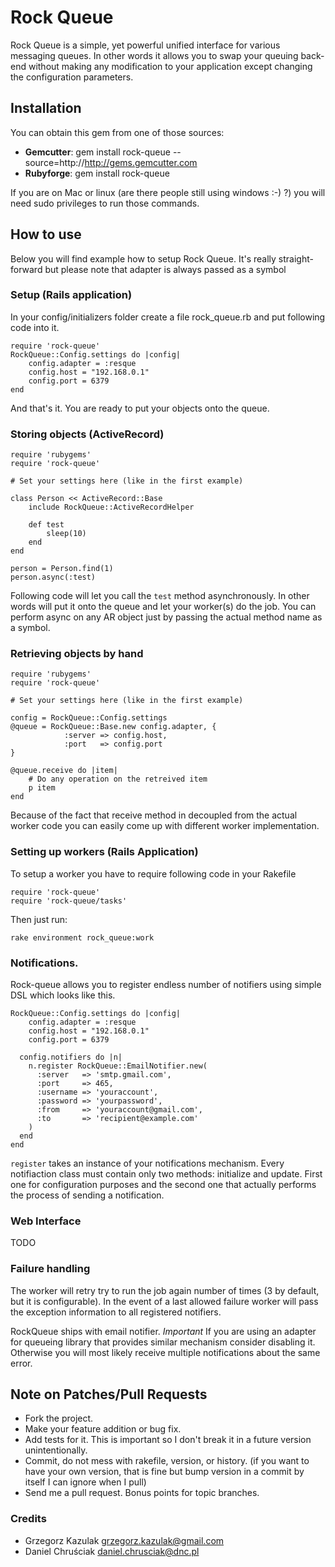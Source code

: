 Rock Queue
=====

Rock Queue is a simple, yet powerful unified interface for various messaging queues. In other words it allows you to swap your queuing back-end without making any modification to your application except changing the configuration parameters.

Installation
----------

You can obtain this gem from one of those sources:

* **Gemcutter**: gem install rock-queue --source=http://http://gems.gemcutter.com
* **Rubyforge**: gem install rock-queue

If you are on Mac or linux (are there people still using windows :-) ?) you will need sudo privileges to run those commands.

How to use
----------

Below you will find example how to setup Rock Queue. It's really straight-forward but please note that adapter
is always passed as a symbol

### Setup (Rails application)

In your config/initializers folder create a file rock_queue.rb and put following code into it.

	require 'rock-queue'
	RockQueue::Config.settings do |config|
		config.adapter = :resque
		config.host = "192.168.0.1"
		config.port = 6379
	end

And that's it. You are ready to put your objects onto the queue.

### Storing objects (ActiveRecord)

	require 'rubygems'
	require 'rock-queue'

	# Set your settings here (like in the first example)
	
	class Person << ActiveRecord::Base
		include RockQueue::ActiveRecordHelper
	
		def test
			sleep(10)
		end
	end
	
	person = Person.find(1)
	person.async(:test)
	

Following code will let you call the `test` method asynchronously. In other words will put it onto the queue and let your worker(s) do the job. 
You can perform async on any AR object just by passing the actual method name as a symbol.
	
### Retrieving objects by hand

	require 'rubygems'
	require 'rock-queue'
	
	# Set your settings here (like in the first example)

	config = RockQueue::Config.settings
	@queue = RockQueue::Base.new config.adapter, {
				:server => config.host, 
				:port   => config.port
	}  
	
	@queue.receive do |item|
		# Do any operation on the retreived item
		p item
	end
	
Because of the fact that receive method in decoupled from the actual worker code you can easily come up with different worker implementation.
	
### Setting up workers (Rails Application)

To setup a worker you have to require following code in your Rakefile

	require 'rock-queue'
	require 'rock-queue/tasks'

Then just run:

	rake environment rock_queue:work

### Notifications.
	
Rock-queue allows you to register endless number of notifiers using simple DSL which looks like this.

	RockQueue::Config.settings do |config|
		config.adapter = :resque
		config.host = "192.168.0.1"
		config.port = 6379
	
	  config.notifiers do |n|
	    n.register RockQueue::EmailNotifier.new(
	      :server   => 'smtp.gmail.com', 
	      :port     => 465, 
	      :username => 'youraccount',
	      :password => 'yourpassword',
	      :from     => 'youraccount@gmail.com',
	      :to       => 'recipient@example.com'
	    )
	  end
	end
	
`register` takes an instance of your notifications mechanism. Every notifiaction class must contain only two methods: initialize and update.
First one for configuration purposes and the second one that actually performs the process of sending a notification.

### Web Interface
	
TODO	

### Failure handling
	
The worker will retry try to run the job again number of times (3 by default, but it is configurable).
In the event of a last allowed failure worker will pass the exception information to all registered notifiers.

RockQueue ships with email notifier. 
*Important* If you are using an adapter for queueing library that provides similar mechanism consider disabling it. Otherwise you will most likely receive multiple notifications about the same error.

## Note on Patches/Pull Requests

* Fork the project.
* Make your feature addition or bug fix.
* Add tests for it. This is important so I don't break it in a
  future version unintentionally.
* Commit, do not mess with rakefile, version, or history.
  (if you want to have your own version, that is fine but bump version in a commit by itself I can ignore when I pull)
* Send me a pull request. Bonus points for topic branches.

	
### Credits

- Grzegorz Kazulak <grzegorz.kazulak@gmail.com>
- Daniel Chruściak <daniel.chrusciak@dnc.pl>